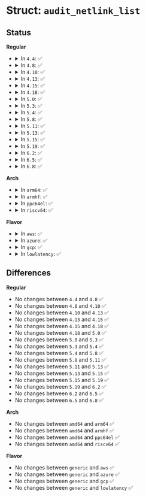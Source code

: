 # Struct: <code>audit_netlink_list</code>

## Status
<b>Regular</b>
<ul>
<li>
<details>
<summary>In <code>4.4</code>: ✅</summary>

```c
struct audit_netlink_list {
    __u32 portid;
    struct net *net;
    struct sk_buff_head q;
};
```
</details>
</li>
<li>
<details>
<summary>In <code>4.8</code>: ✅</summary>

```c
struct audit_netlink_list {
    __u32 portid;
    struct net *net;
    struct sk_buff_head q;
};
```
</details>
</li>
<li>
<details>
<summary>In <code>4.10</code>: ✅</summary>

```c
struct audit_netlink_list {
    __u32 portid;
    struct net *net;
    struct sk_buff_head q;
};
```
</details>
</li>
<li>
<details>
<summary>In <code>4.13</code>: ✅</summary>

```c
struct audit_netlink_list {
    __u32 portid;
    struct net *net;
    struct sk_buff_head q;
};
```
</details>
</li>
<li>
<details>
<summary>In <code>4.15</code>: ✅</summary>

```c
struct audit_netlink_list {
    __u32 portid;
    struct net *net;
    struct sk_buff_head q;
};
```
</details>
</li>
<li>
<details>
<summary>In <code>4.18</code>: ✅</summary>

```c
struct audit_netlink_list {
    __u32 portid;
    struct net *net;
    struct sk_buff_head q;
};
```
</details>
</li>
<li>
<details>
<summary>In <code>5.0</code>: ✅</summary>

```c
struct audit_netlink_list {
    __u32 portid;
    struct net *net;
    struct sk_buff_head q;
};
```
</details>
</li>
<li>
<details>
<summary>In <code>5.3</code>: ✅</summary>

```c
struct audit_netlink_list {
    __u32 portid;
    struct net *net;
    struct sk_buff_head q;
};
```
</details>
</li>
<li>
<details>
<summary>In <code>5.4</code>: ✅</summary>

```c
struct audit_netlink_list {
    __u32 portid;
    struct net *net;
    struct sk_buff_head q;
};
```
</details>
</li>
<li>
<details>
<summary>In <code>5.8</code>: ✅</summary>

```c
struct audit_netlink_list {
    __u32 portid;
    struct net *net;
    struct sk_buff_head q;
};
```
</details>
</li>
<li>
<details>
<summary>In <code>5.11</code>: ✅</summary>

```c
struct audit_netlink_list {
    __u32 portid;
    struct net *net;
    struct sk_buff_head q;
};
```
</details>
</li>
<li>
<details>
<summary>In <code>5.13</code>: ✅</summary>

```c
struct audit_netlink_list {
    __u32 portid;
    struct net *net;
    struct sk_buff_head q;
};
```
</details>
</li>
<li>
<details>
<summary>In <code>5.15</code>: ✅</summary>

```c
struct audit_netlink_list {
    __u32 portid;
    struct net *net;
    struct sk_buff_head q;
};
```
</details>
</li>
<li>
<details>
<summary>In <code>5.19</code>: ✅</summary>

```c
struct audit_netlink_list {
    __u32 portid;
    struct net *net;
    struct sk_buff_head q;
};
```
</details>
</li>
<li>
<details>
<summary>In <code>6.2</code>: ✅</summary>

```c
struct audit_netlink_list {
    __u32 portid;
    struct net *net;
    struct sk_buff_head q;
};
```
</details>
</li>
<li>
<details>
<summary>In <code>6.5</code>: ✅</summary>

```c
struct audit_netlink_list {
    __u32 portid;
    struct net *net;
    struct sk_buff_head q;
};
```
</details>
</li>
<li>
<details>
<summary>In <code>6.8</code>: ✅</summary>

```c
struct audit_netlink_list {
    __u32 portid;
    struct net *net;
    struct sk_buff_head q;
};
```
</details>
</li>
</ul>
<b>Arch</b>
<ul>
<li>
<details>
<summary>In <code>arm64</code>: ✅</summary>

```c
struct audit_netlink_list {
    __u32 portid;
    struct net *net;
    struct sk_buff_head q;
};
```
</details>
</li>
<li>
<details>
<summary>In <code>armhf</code>: ✅</summary>

```c
struct audit_netlink_list {
    __u32 portid;
    struct net *net;
    struct sk_buff_head q;
};
```
</details>
</li>
<li>
<details>
<summary>In <code>ppc64el</code>: ✅</summary>

```c
struct audit_netlink_list {
    __u32 portid;
    struct net *net;
    struct sk_buff_head q;
};
```
</details>
</li>
<li>
<details>
<summary>In <code>riscv64</code>: ✅</summary>

```c
struct audit_netlink_list {
    __u32 portid;
    struct net *net;
    struct sk_buff_head q;
};
```
</details>
</li>
</ul>
<b>Flavor</b>
<ul>
<li>
<details>
<summary>In <code>aws</code>: ✅</summary>

```c
struct audit_netlink_list {
    __u32 portid;
    struct net *net;
    struct sk_buff_head q;
};
```
</details>
</li>
<li>
<details>
<summary>In <code>azure</code>: ✅</summary>

```c
struct audit_netlink_list {
    __u32 portid;
    struct net *net;
    struct sk_buff_head q;
};
```
</details>
</li>
<li>
<details>
<summary>In <code>gcp</code>: ✅</summary>

```c
struct audit_netlink_list {
    __u32 portid;
    struct net *net;
    struct sk_buff_head q;
};
```
</details>
</li>
<li>
<details>
<summary>In <code>lowlatency</code>: ✅</summary>

```c
struct audit_netlink_list {
    __u32 portid;
    struct net *net;
    struct sk_buff_head q;
};
```
</details>
</li>
</ul>

## Differences
<b>Regular</b>
<ul>
<li>
No changes between <code>4.4</code> and <code>4.8</code> ✅
</li>
<li>
No changes between <code>4.8</code> and <code>4.10</code> ✅
</li>
<li>
No changes between <code>4.10</code> and <code>4.13</code> ✅
</li>
<li>
No changes between <code>4.13</code> and <code>4.15</code> ✅
</li>
<li>
No changes between <code>4.15</code> and <code>4.18</code> ✅
</li>
<li>
No changes between <code>4.18</code> and <code>5.0</code> ✅
</li>
<li>
No changes between <code>5.0</code> and <code>5.3</code> ✅
</li>
<li>
No changes between <code>5.3</code> and <code>5.4</code> ✅
</li>
<li>
No changes between <code>5.4</code> and <code>5.8</code> ✅
</li>
<li>
No changes between <code>5.8</code> and <code>5.11</code> ✅
</li>
<li>
No changes between <code>5.11</code> and <code>5.13</code> ✅
</li>
<li>
No changes between <code>5.13</code> and <code>5.15</code> ✅
</li>
<li>
No changes between <code>5.15</code> and <code>5.19</code> ✅
</li>
<li>
No changes between <code>5.19</code> and <code>6.2</code> ✅
</li>
<li>
No changes between <code>6.2</code> and <code>6.5</code> ✅
</li>
<li>
No changes between <code>6.5</code> and <code>6.8</code> ✅
</li>
</ul>
<b>Arch</b>
<ul>
<li>
No changes between <code>amd64</code> and <code>arm64</code> ✅
</li>
<li>
No changes between <code>amd64</code> and <code>armhf</code> ✅
</li>
<li>
No changes between <code>amd64</code> and <code>ppc64el</code> ✅
</li>
<li>
No changes between <code>amd64</code> and <code>riscv64</code> ✅
</li>
</ul>
<b>Flavor</b>
<ul>
<li>
No changes between <code>generic</code> and <code>aws</code> ✅
</li>
<li>
No changes between <code>generic</code> and <code>azure</code> ✅
</li>
<li>
No changes between <code>generic</code> and <code>gcp</code> ✅
</li>
<li>
No changes between <code>generic</code> and <code>lowlatency</code> ✅
</li>
</ul>
